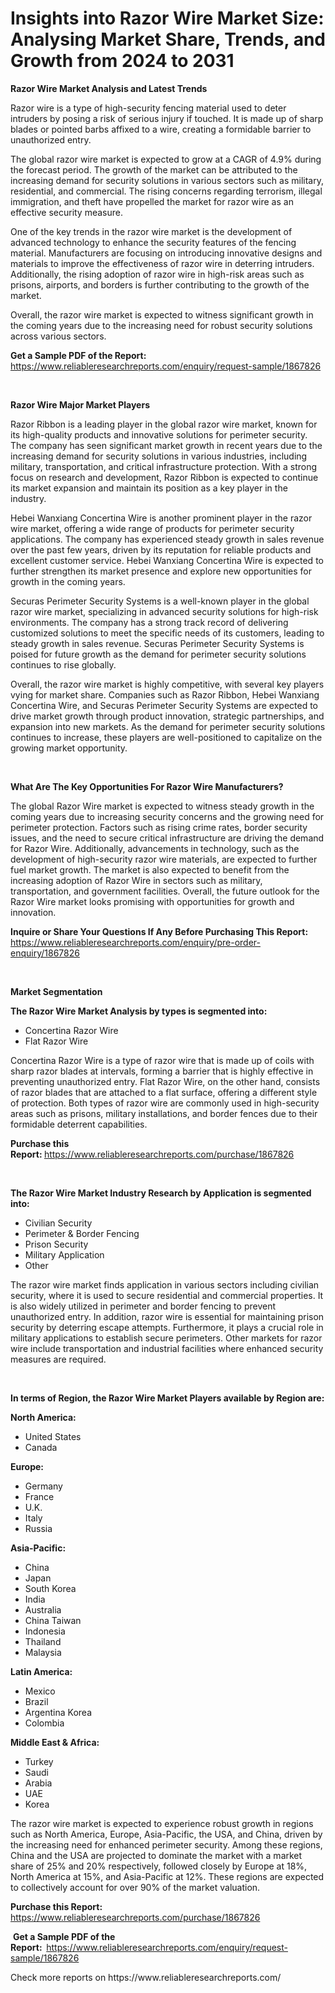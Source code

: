 <p><h1>Insights into Razor Wire Market Size: Analysing Market Share, Trends, and Growth from 2024 to 2031</h1></p><p><strong>Razor Wire Market Analysis and Latest Trends</strong></p>
<p><p>Razor wire is a type of high-security fencing material used to deter intruders by posing a risk of serious injury if touched. It is made up of sharp blades or pointed barbs affixed to a wire, creating a formidable barrier to unauthorized entry.</p><p>The global razor wire market is expected to grow at a CAGR of 4.9% during the forecast period. The growth of the market can be attributed to the increasing demand for security solutions in various sectors such as military, residential, and commercial. The rising concerns regarding terrorism, illegal immigration, and theft have propelled the market for razor wire as an effective security measure.</p><p>One of the key trends in the razor wire market is the development of advanced technology to enhance the security features of the fencing material. Manufacturers are focusing on introducing innovative designs and materials to improve the effectiveness of razor wire in deterring intruders. Additionally, the rising adoption of razor wire in high-risk areas such as prisons, airports, and borders is further contributing to the growth of the market.</p><p>Overall, the razor wire market is expected to witness significant growth in the coming years due to the increasing need for robust security solutions across various sectors.</p></p>
<p><strong>Get a Sample PDF of the Report:&nbsp;</strong> <a href="https://www.reliableresearchreports.com/enquiry/request-sample/1867826">https://www.reliableresearchreports.com/enquiry/request-sample/1867826</a></p>
<p>&nbsp;</p>
<p><strong>Razor Wire Major Market Players</strong></p>
<p><p>Razor Ribbon is a leading player in the global razor wire market, known for its high-quality products and innovative solutions for perimeter security. The company has seen significant market growth in recent years due to the increasing demand for security solutions in various industries, including military, transportation, and critical infrastructure protection. With a strong focus on research and development, Razor Ribbon is expected to continue its market expansion and maintain its position as a key player in the industry.</p><p>Hebei Wanxiang Concertina Wire is another prominent player in the razor wire market, offering a wide range of products for perimeter security applications. The company has experienced steady growth in sales revenue over the past few years, driven by its reputation for reliable products and excellent customer service. Hebei Wanxiang Concertina Wire is expected to further strengthen its market presence and explore new opportunities for growth in the coming years.</p><p>Securas Perimeter Security Systems is a well-known player in the global razor wire market, specializing in advanced security solutions for high-risk environments. The company has a strong track record of delivering customized solutions to meet the specific needs of its customers, leading to steady growth in sales revenue. Securas Perimeter Security Systems is poised for future growth as the demand for perimeter security solutions continues to rise globally.</p><p>Overall, the razor wire market is highly competitive, with several key players vying for market share. Companies such as Razor Ribbon, Hebei Wanxiang Concertina Wire, and Securas Perimeter Security Systems are expected to drive market growth through product innovation, strategic partnerships, and expansion into new markets. As the demand for perimeter security solutions continues to increase, these players are well-positioned to capitalize on the growing market opportunity.</p></p>
<p>&nbsp;</p>
<p><strong>What Are The Key Opportunities For Razor Wire Manufacturers?</strong></p>
<p><p>The global Razor Wire market is expected to witness steady growth in the coming years due to increasing security concerns and the growing need for perimeter protection. Factors such as rising crime rates, border security issues, and the need to secure critical infrastructure are driving the demand for Razor Wire. Additionally, advancements in technology, such as the development of high-security razor wire materials, are expected to further fuel market growth. The market is also expected to benefit from the increasing adoption of Razor Wire in sectors such as military, transportation, and government facilities. Overall, the future outlook for the Razor Wire market looks promising with opportunities for growth and innovation.</p></p>
<p><strong>Inquire or Share Your Questions If Any Before Purchasing This Report:</strong> <a href="https://www.reliableresearchreports.com/enquiry/pre-order-enquiry/1867826">https://www.reliableresearchreports.com/enquiry/pre-order-enquiry/1867826</a></p>
<p>&nbsp;</p>
<p><strong>Market Segmentation</strong></p>
<p><strong>The Razor Wire Market Analysis by types is segmented into:</strong></p>
<p><ul><li>Concertina Razor Wire</li><li>Flat Razor Wire</li></ul></p>
<p><p>Concertina Razor Wire is a type of razor wire that is made up of coils with sharp razor blades at intervals, forming a barrier that is highly effective in preventing unauthorized entry. Flat Razor Wire, on the other hand, consists of razor blades that are attached to a flat surface, offering a different style of protection. Both types of razor wire are commonly used in high-security areas such as prisons, military installations, and border fences due to their formidable deterrent capabilities.</p></p>
<p><strong>Purchase this Report:&nbsp;</strong><a href="https://www.reliableresearchreports.com/purchase/1867826">https://www.reliableresearchreports.com/purchase/1867826</a></p>
<p>&nbsp;</p>
<p><strong>The Razor Wire Market Industry Research by Application is segmented into:</strong></p>
<p><ul><li>Civilian Security</li><li>Perimeter & Border Fencing</li><li>Prison Security</li><li>Military Application</li><li>Other</li></ul></p>
<p><p>The razor wire market finds application in various sectors including civilian security, where it is used to secure residential and commercial properties. It is also widely utilized in perimeter and border fencing to prevent unauthorized entry. In addition, razor wire is essential for maintaining prison security by deterring escape attempts. Furthermore, it plays a crucial role in military applications to establish secure perimeters. Other markets for razor wire include transportation and industrial facilities where enhanced security measures are required.</p></p>
<p>&nbsp;</p>
<p><strong>In terms of Region, the Razor Wire Market Players available by Region are:</strong></p>
<p>
    <p> <strong> North America: </strong>
        <ul>
            <li>United States</li>
            <li>Canada</li>
        </ul>
        </p> 
    <p> <strong> Europe: </strong>
        <ul>
            <li>Germany</li>
            <li>France</li>
            <li>U.K.</li>
            <li>Italy</li>
            <li>Russia</li>
        </ul>
        </p> 
    <p> <strong> Asia-Pacific: </strong>
        <ul>
            <li>China</li>
            <li>Japan</li>
            <li>South Korea</li>
            <li>India</li>
            <li>Australia</li>
            <li>China Taiwan</li>
            <li>Indonesia</li>
            <li>Thailand</li>
            <li>Malaysia</li>
        </ul>
        </p> 
    <p> <strong> Latin America: </strong>
        <ul>
            <li>Mexico</li>
            <li>Brazil</li>
            <li>Argentina Korea</li>
            <li>Colombia</li>
        </ul>
        </p> 
    <p> <strong> Middle East & Africa: </strong>
        <ul>
            <li>Turkey</li>
            <li>Saudi</li>
            <li>Arabia</li>
            <li>UAE</li>
            <li>Korea</li>
        </ul>
    </p>
    </p>
<p><p>The razor wire market is expected to experience robust growth in regions such as North America, Europe, Asia-Pacific, the USA, and China, driven by the increasing need for enhanced perimeter security. Among these regions, China and the USA are projected to dominate the market with a market share of 25% and 20% respectively, followed closely by Europe at 18%, North America at 15%, and Asia-Pacific at 12%. These regions are expected to collectively account for over 90% of the market valuation.</p></p>
<p><strong>Purchase this Report: </strong><a href="https://www.reliableresearchreports.com/purchase/1867826">https://www.reliableresearchreports.com/purchase/1867826</a></p>
<p>&nbsp;<strong>Get a Sample PDF of the Report:&nbsp;&nbsp;</strong><a href="https://www.reliableresearchreports.com/enquiry/request-sample/1867826">https://www.reliableresearchreports.com/enquiry/request-sample/1867826</a></p>
<p><strong></strong></p>
<p>Check more reports on https://www.reliableresearchreports.com/</p>